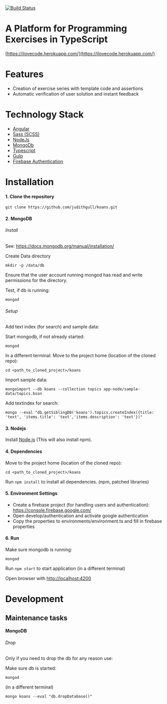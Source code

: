 [![Build Status](https://travis-ci.org/judithgull/koans.svg?branch=master)](https://travis-ci.org/judithgull/koans)

# A Platform for Programming Exercises in TypeScript

[https://ilovecode.herokuapp.com/](https://ilovecode.herokuapp.com/)

# Features

- Creation of exercise series with template code and assertions
- Automatic verification of user solution and instant feedback

# Technology Stack

- [Angular](https://angular.io/)
- [Sass (SCSS)](http://sass-lang.com/)
- [NodeJs](https://nodejs.org/)
- [MongoDb](https://www.mongodb.org/)
- [Typescript](http://www.typescriptlang.org/)
- [Gulp](http://gulpjs.com/)
- [Firebase Authentication](https://firebase.google.com/docs/auth/)

# Installation

#### 1. Clone the repository

```
git clone https://github.com/judithgull/koans.git
```

#### 2. MongoDB

###### Install

See: https://docs.mongodb.org/manual/installation/

Create Data directory

```
mkdir -p /data/db
```

Ensure that the user account running mongod has read and write permissions for the directory.

Test, if db is running:

```
mongod
```

###### Setup

Add text index (for search) and sample data:

Start mongodb, if not already started:

```
mongod
```

In a different terminal:
Move to the project home (location of the cloned repo):

```
cd <path_to_cloned_project>/koans
```

Import sample data:

```
mongoimport --db koans --collection topics app-node/sample-data/topics.bson
```

Add textindex for search:

```
mongo --eval "db.getSiblingDB('koans').topics.createIndex({title: 'text', 'items.title': 'text','items.description': 'text'})"
```

#### 3. Nodejs

Install [Node.js](http://nodejs.org/) (This will also install npm).

#### 4. Dependencies

Move to the project home (location of the cloned repo):

```
cd <path_to_cloned_project>/koans
```

Run `npm install` to install all dependencies. (npm, patched libraries)

#### 5. Environment Settings

- Create a firebase project (for handling users and authentication): https://console.firebase.google.com/
- Open develop/authentication and activate google authentication
- Copy the properties to environments/environment.ts and fill in firebase properties

#### 6. Run

Make sure mongodb is running:

```
mongod
```

Run `npm start` to start application (in a different terminal)

Open browser with [http://localhost:4200](http://localhost:4200)

# Development

## Maintenance tasks

#### MongoDB

###### Drop

Only if you need to drop the db for any reason use:

Make sure db is started:

```
mongod
```

(in a different terminal)

```
mongo koans --eval "db.dropDatabase()"
```
